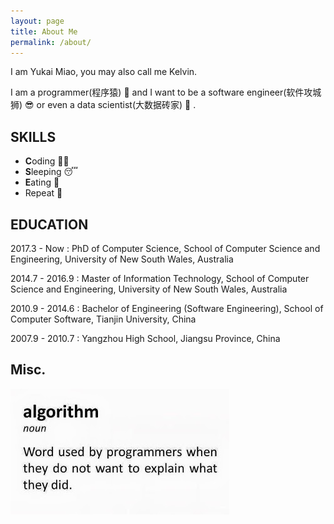 ```yaml
---
layout: page
title: About Me
permalink: /about/
---
```


I am Yukai Miao, you may also call me Kelvin. 

I am a programmer(程序猿) :monkey: and I want to be a software engineer(软件攻城狮) :sunglasses: 
or even a data scientist(大数据砖家) :money_mouth_face: .

## SKILLS

- **C**oding :man_technologist:
- **S**leeping :sleeping:
- **E**ating :ramen:
- Repeat :repeat:
    
## EDUCATION

2017.3 - Now
: PhD of Computer Science, School of Computer Science and Engineering, University of New South Wales, Australia

2014.7 - 2016.9
: Master of Information Technology, School of Computer Science and Engineering, University of New South Wales, Australia

2010.9 - 2014.6
: Bachelor of Engineering (Software Engineering), School of Computer Software, Tianjin University, China

2007.9 - 2010.7
: Yangzhou High School, Jiangsu Province, China

## Misc.

<div class="ui bordered image">
  <img src="/assets/image/algorithm_joke.jpg" alt="algorithm">
</div>